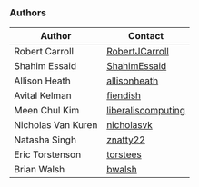 ### Authors

| Author             | Contact                                                     |
| ------------------ | ----------------------------------------------------------- |
| Robert Carroll     | [RobertJCarroll](https://github.com/RobertJCarroll)         |
| Shahim Essaid      | [ShahimEssaid](https://github.com/ShahimEssaid)             |
| Allison Heath      | [allisonheath](https://github.com/allisonheath)             |
| Avital Kelman      | [fiendish](https://github.com/fiendish)                     |
| Meen Chul Kim      | [liberaliscomputing](https://github.com/liberaliscomputing) |
| Nicholas Van Kuren | [nicholasvk](https://github.com/nicholasvk)                 |
| Natasha Singh      | [znatty22](https://github.com/znatty22)                     |
| Eric Torstenson    | [torstees](https://github.com/torstees)                     |
| Brian Walsh        | [bwalsh](https://github.com/bwalsh)                         |

